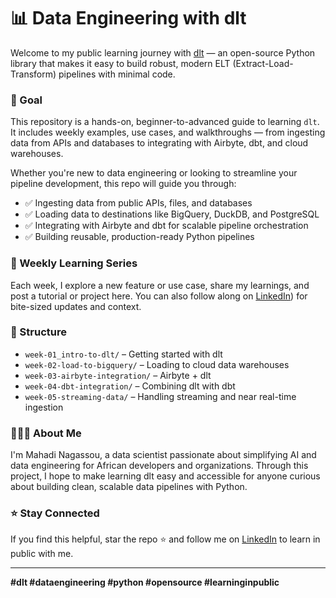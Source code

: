 # 📊 Data Engineering with dlt

Welcome to my public learning journey with [dlt](https://github.com/dlt-hub/dlt) — an open-source Python library that makes it easy to build robust, modern ELT (Extract-Load-Transform) pipelines with minimal code.

### 🎯 Goal

This repository is a hands-on, beginner-to-advanced guide to learning `dlt`. It includes weekly examples, use cases, and walkthroughs — from ingesting data from APIs and databases to integrating with Airbyte, dbt, and cloud warehouses.

Whether you're new to data engineering or looking to streamline your pipeline development, this repo will guide you through:

- ✅ Ingesting data from public APIs, files, and databases
- ✅ Loading data to destinations like BigQuery, DuckDB, and PostgreSQL
- ✅ Integrating with Airbyte and dbt for scalable pipeline orchestration
- ✅ Building reusable, production-ready Python pipelines

### 📅 Weekly Learning Series

Each week, I explore a new feature or use case, share my learnings, and post a tutorial or project here. You can also follow along on [LinkedIn](https://www.linkedin.com/in/mahadi-nagassou-850a87254/)) for bite-sized updates and context.

### 📁 Structure

- `week-01_intro-to-dlt/` – Getting started with dlt
- `week-02-load-to-bigquery/` – Loading to cloud data warehouses
- `week-03-airbyte-integration/` – Airbyte + dlt
- `week-04-dbt-integration/` – Combining dlt with dbt
- `week-05-streaming-data/` – Handling streaming and near real-time ingestion

### 👨🏾‍💻 About Me

I'm Mahadi Nagassou, a data scientist passionate about simplifying AI and data engineering for African developers and organizations. Through this project, I hope to make learning dlt easy and accessible for anyone curious about building clean, scalable data pipelines with Python.

### ⭐ Stay Connected

If you find this helpful, star the repo ⭐ and follow me on [LinkedIn]([#](https://www.linkedin.com/in/mahadi-nagassou-850a87254/)) to learn in public with me.

---

**#dlt #dataengineering #python #opensource #learninginpublic**
